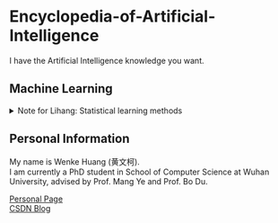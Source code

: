 # Encyclopedia-of-Artificial-Intelligence
I have the Artificial Intelligence knowledge you want. 


## Machine Learning
<details>
<summary>Note for Lihang: Statistical learning methods</summary>

[1.统计学习方法概论](./MachineLearning/1.%20%E7%BB%9F%E8%AE%A1%E5%AD%A6%E4%B9%A0%E6%96%B9%E6%B3%95%E6%A6%82%E8%AE%BA.md)  \
[2.感知器](./MachineLearning/2.%20%E6%84%9F%E7%9F%A5%E5%99%A8.md)\
[3.k近邻法](./MachineLearning/3.%20k%E8%BF%91%E9%82%BB%E6%B3%95.md) \
[4.朴素贝叶斯法](./MachineLearning/4.%20%E6%9C%B4%E7%B4%A0%E8%B4%9D%E5%8F%B6%E6%96%AF%E6%B3%95.md)\
[5.决策树](./MachineLearning/5.%20%E5%86%B3%E7%AD%96%E6%A0%91.md)\
[6.逻辑斯谛回归与最大熵模型](./MachineLearning/6.%20%E9%80%BB%E8%BE%91%E6%96%AF%E8%92%82%E5%9B%9E%E5%BD%92%E4%B8%8E%E6%9C%80%E5%A4%A7%E7%86%B5%E6%A8%A1%E5%9E%8B.md) \
[7.支持向量机](./MachineLearning/7.%20%E6%94%AF%E6%8C%81%E5%90%91%E9%87%8F%E6%9C%BA.md) \
[8.提升方法](./MachineLearning/8.%20%E6%8F%90%E5%8D%87%E6%96%B9%E6%B3%95.md)
[9. EM算法及其推广](./MachineLearning/9.%20EM%E7%AE%97%E6%B3%95%E5%8F%8A%E5%85%B6%E6%8E%A8%E5%B9%BF.md)\
[10. 隐马尔可夫模型](./MachineLearning/10.%20%E9%9A%90%E9%A9%AC%E5%B0%94%E5%8F%AF%E5%A4%AB%E6%A8%A1%E5%9E%8B.md)\
[11. 条件随机场](./MachineLearning/11.%20%E6%9D%A1%E4%BB%B6%E9%9A%8F%E6%9C%BA%E5%9C%BA.md)\
[12. 统计学习方法总结](./MachineLearning/12.%20%E7%BB%9F%E8%AE%A1%E5%AD%A6%E4%B9%A0%E6%96%B9%E6%B3%95%E6%80%BB%E7%BB%93.md)\
[13. 无监督学习概论](./MachineLearning/13.%20%E6%97%A0%E7%9B%91%E7%9D%A3%E5%AD%A6%E4%B9%A0%E6%A6%82%E8%AE%BA.md)\
[14. 聚类方法](./MachineLearning/14.%20%E8%81%9A%E7%B1%BB%E6%96%B9%E6%B3%95.md)\
[15. 奇异值分解](./MachineLearning/15.%20%E5%A5%87%E5%BC%82%E5%80%BC%E5%88%86%E8%A7%A3.md)\
[16. 主成分分析](./MachineLearning/16.%20%E4%B8%BB%E6%88%90%E5%88%86%E5%88%86%E6%9E%90.md)\
[17. 潜在语义分析](./MachineLearning/17.%20%E6%BD%9C%E5%9C%A8%E8%AF%AD%E4%B9%89%E5%88%86%E6%9E%90.md)\
[18. 概率潜在语义分析](./MachineLearning/18.%20%E6%A6%82%E7%8E%87%E6%BD%9C%E5%9C%A8%E8%AF%AD%E4%B9%89%E5%88%86%E6%9E%90.md)\
[19. 马尔可夫链蒙特卡罗法](./MachineLearning/19.%20%E9%A9%AC%E5%B0%94%E5%8F%AF%E5%A4%AB%E9%93%BE%E8%92%99%E7%89%B9%E5%8D%A1%E7%BD%97%E6%B3%95.md)\
[20. 潜在狄利克雷分配](./MachineLearning/20.%20%E6%BD%9C%E5%9C%A8%E7%8B%84%E5%88%A9%E5%85%8B%E9%9B%B7%E5%88%86%E9%85%8D.md))\
[21. PageRank算法](./MachineLearning/21.%20PageRank%E7%AE%97%E6%B3%95.md)
</details>



## Personal Information
My name is Wenke Huang (黄文柯). \
I am currently a PhD student in School of Computer Science at Wuhan University, advised by Prof. Mang Ye and Prof. Bo Du.

[Personal Page](https://wenkehuang.github.io/)\
[CSDN Blog](https://blog.csdn.net/qq_41409438) 
